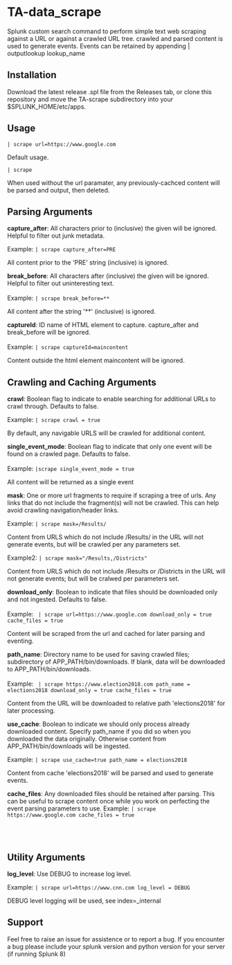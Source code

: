 # TA-data_scrape
Splunk custom search command to perform simple text web scraping against a URL or against a crawled URL tree.  crawled and parsed content is used to generate events.  Events can be retained by appending  | outputlookup lookup_name

## Installation ## 

Download the latest release .spl file from the Releases tab, or clone this repository and move the TA-scrape subdirectory into your $SPLUNK_HOME/etc/apps.

## Usage ## 
``` | scrape url=https://www.google.com ```

  Default usage.

``` | scrape ```

  When used without the url paramater, any previously-cachced content will be parsed and output, then deleted.


## Parsing Arguments ##
<b>capture_after</b>: All characters prior to (inclusive) the given will be ignored.  Helpful to filter out junk metadata.

Example:
 ` | scrape capture_after=PRE `
  
  All content prior to the 'PRE' string (inclusive) is ignored.

<b>break_before</b>: All characters after (inclusive) the given will be ignored.  Helpful to filter out uninteresting text.
<br></br>Example: ` | scrape break_before=**  ` <p></p>
  All content after the string '**' (inclusive) is ignored.

<b>captureId</b>: ID name of HTML element to capture.  capture_after and break_before will be ignored.<br></br>
  Example: ` | scrape captureId=maincontent `
  <p></p>
  Content outside the html element maincontent will be ignored.


## Crawling and Caching Arguments ##

<b>crawl</b>: Boolean flag to indicate to enable searching for additional URLs to crawl through. Defaults to false.

Example: ` | scrape crawl = true ` <p></p>

  By default, any navigable URLS will be crawled for additional content.

<b>single_event_mode</b>: Boolean flag to indicate that only one event will be found on a crawled page. Defaults to false.
<br></br>Example: ` |scrape single_event_mode = true `<p></p>
  All content will be returned as a single event

<p><b>mask</b>:  One or more url fragments to require if scraping a tree of urls.
Any links that do not include the fragment(s) will not be crawled.  This can help avoid crawling
navigation/header links.

Example: ` | scrape mask=/Results/ `

  Content from URLS which do not include /Results/ in the URL will not generate events, but will be crawled per any parameters set.


Example2: ` | scrape mask="/Results,/Districts" ` </p>
 
  Content from URLS which do not include /Results or /Districts in the URL will not generate events; but will be cralwed per parameters set.
  
<b>download_only</b>: Boolean to indicate that files should be downloaded only and not ingested.  Defaults to false.
<br></br>Example: ` | scrape url=https://www.google.com download_only = true cache_files = true` <p></p>

  Content will be scraped from the url and cached for later parsing and eventing.

<b>path_name</b>:  Directory name to be used for saving crawled files; subdirectory of APP_PATH/bin/downloads.
If blank, data will be downloaded to APP_PATH/bin/downloads.<br></br>
Example: ` | scrape https://www.election2018.com path_name = elections2018 download_only = true cache_files = true` <p></p>

  Content from the URL will be downloaded to relative path 'elections2018' for later processing.

<b>use_cache</b>: Boolean to indicate we should only process already downloaded content.  Specify path_name if you
did so when you downloaded the data originally.  Otherwise content from APP_PATH/bin/downloads will be ingested.

Example: ` | scrape use_cache=true path_name = elections2018 ` <p></p>

  Content from cache 'elections2018' will be parsed and used to generate events.

<b>cache_files</b>:  Any downloaded files should be retained after parsing.  This can be useful to scrape content once while you work on perfecting the event parsing parameters to use.
Example: ` | scrape https://www.google.com cache_files = true ` <p></p></li><br></br>

## <b>Utility Arguments</b> ## 
<b>log_level</b>: Use DEBUG to increase log level.

Example: ` | scrape url=https://www.cnn.com log_level = DEBUG ` 

  DEBUG level logging will be used, see index=_internal 
  
## Support ##

Feel free to raise an issue for assistence or to report a bug.
If you encounter a bug please include your splunk version and python version for your server (if running Splunk 8)
</html>
